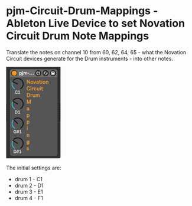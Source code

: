 # pjm-Circuit-Drum-Mappings - Ableton Live Device to set Novation Circuit Drum Note Mappings

Translate the notes on channel 10 from 60, 62, 64, 65 - what the 
Novation Circuit devices generate for the Drum instruments - into
other notes.

![screen shot of pjm-Circuit-Drum-Mappings device](pjm-Circuit-Drum-Mappings.png)

The initial settings are:

- drum 1 - C1
- drum 2 - D1
- drum 3 - E1
- drum 4 - F1 